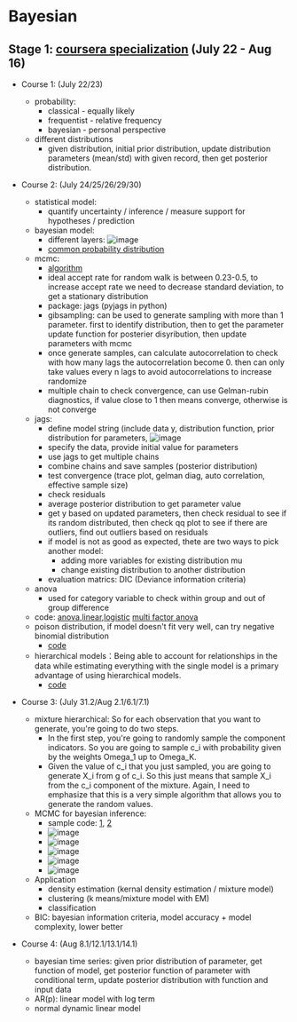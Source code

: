# Bayesian

## Stage 1: [coursera specialization](https://www.coursera.org/specializations/bayesian-statistics) (July 22 - Aug 16) 
* Course 1: (July 22/23)
  * probability:
    * classical - equally likely
    * frequentist - relative frequency
    * bayesian - personal perspective  
  * different distributions 
    * given distribution, initial prior distribution, update distribution parameters (mean/std) with given record, then get posterior distribution.
* Course 2: (July 24/25/26/29/30)
  * statistical model:
     * quantify uncertainty / inference / measure support for hypotheses / prediction 
  * bayesian model:
     * different layers: ![image](https://github.com/user-attachments/assets/c9f26147-f894-45c1-b0f6-06ddc43edc25)
     * [common probability distribution](https://d3c33hcgiwev3.cloudfront.net/_d7c17d00198049b1ccfdf72d2831d2be_Distributions.pdf?Expires=1721952000&Signature=RQzRCiRolMCjHfzo8GPjuXmigL2eFlN04lpij7VErwUSqKInvC-95BMfx4ptMw00HPYK21KkZlD0lw8AyHbJuUSZ-JWYEyimnYeCxQkNNsI6nn5XR0sUqGM~dukoLY6DIpDWEnm2r1se~5PqsPnLCRVKxPuxH~IDPoMO97fDfMk_&Key-Pair-Id=APKAJLTNE6QMUY6HBC5A) 
  * mcmc: 
     * [algorithm](https://d3c33hcgiwev3.cloudfront.net/_caf094bf3db01507bea6305d040883e4_lesson_04.html?Expires=1722124800&Signature=bX~KLfjoymB0cNNuz1YKmj97Vm0yXwRqTUslMNiFF9RlZjy5RMiT-fSRIfmIP4iKtGuwgIAwQXRm2cTv~NfQN85MFDUQQvsjBX-fGfoXsyWmc9q5jKiloe9Ml5l9BY73-AjlOLNNOHQ7cio0lNXhXyXuI5CmX9Fn9OHqmEtE41s_&Key-Pair-Id=APKAJLTNE6QMUY6HBC5A)
     * ideal accept rate for random walk is between 0.23-0.5, to increase accept rate we need to decrease standard deviation, to get a stationary distribution
     * package: jags (pyjags in python)
     * gibsampling: can be used to generate sampling with more than 1 parameter. first to identify distribution, then to get the parameter update function for posterier disyribution, then update parameters with mcmc 
     * once generate samples, can calculate autocorrelation to check with how many lags the autocorrelation become 0. then can only take values every n lags to avoid autocorrelations to increase randomize
     * multiple chain to check convergence, can use Gelman-rubin diagnostics, if value close to 1 then means converge, otherwise is not converge
  * jags:
     * define model string (include data y, distribution function, prior distribution for parameters,
       ![image](https://github.com/user-attachments/assets/7f2b8bfd-8859-4a81-a668-47c2e7b289c5)
     * specify the data, provide initial value for parameters
     * use jags to get multiple chains
     * combine chains and save samples (posterior distribution) 
     * test convergence (trace plot, gelman diag, auto correlation, effective sample size)
     * check residuals 
     * average posterior distribution to get parameter value
     * get y based on updated parameters, then check residual to see if its random distributed, then check qq plot to see if there are outliers, find out outliers based on residuals
     * if model is not as good as expected, thete are two ways to pick another model: 
        * adding more variables for existing distribution mu 
        * change existing distribution to another distribution
     * evaluation matrics: DIC (Deviance information criteria)
  * anova
     * used for category variable to check within group and out of group difference
  * code: [anova](https://d3c33hcgiwev3.cloudfront.net/_79e4d8c2bf9cf1a0589ba96902cf8fee_lesson_08.html?Expires=1722384000&Signature=jHJZ9HmdYtXuB5vj25DXtlYRoWNZdkKQSlQLT1C7rEv-TrNIHc8s4Zq~4ky88PIzUaUko5PAbrtfwlXZu0OKh0wmABioEKNrWAe3v~0TQpFM1u-DSMaheyKiz42GgzKCr7JQLJsOV3aiGiJDWg9--4BFOmt7ydpiSq5FlVPNQpw_&Key-Pair-Id=APKAJLTNE6QMUY6HBC5A),[linear](https://d3c33hcgiwev3.cloudfront.net/_88ead38436bb1be19e37ed542ac9b49a_lesson_07.html?Expires=1722384000&Signature=TfIgZFyxqD8ZiG1NYF7K9G6Wrm9S-xAuviQdTQ06iFpC8jeHxegWZONJ71UdSoo~ZA4aqXWnGjbfWwAe1llNqudx3bIKObfZafWp6ryuJBYX5DF7dNcGOO~xMAx9rJkXExM9CDLFXtNos1uzh2nDpbBXobE2B1XYraiYsElDQ1U_&Key-Pair-Id=APKAJLTNE6QMUY6HBC5A),[logistic](https://d3c33hcgiwev3.cloudfront.net/_788f56b413be4c89c5a13d4b1faa2891_lesson_09.html?Expires=1722384000&Signature=TtRuCUGxJr6ApfOE5Ug6abtA0ya3TqfCKeYnzyiwJDw9KAw9fkeQe9O98aHZItvF5sxOVJxdNc5VEmA6pGemc~~qROkQIRLLZxgtt1-8zfjYu7HUpwLpWYTFDNe0RiZk9JSNpO6BlBTrf7DNj15iON6P7LEKwVGu9wdXzIgu~S0_&Key-Pair-Id=APKAJLTNE6QMUY6HBC5A)
          [multi factor anova](https://d3c33hcgiwev3.cloudfront.net/_934923025d1686bb6a850a5858fc97d7_lesson_08multipleANOVA.html?Expires=1722384000&Signature=OUEobQJVfu~KHoHFhvDC7HJNb5chnUC1aTP0JgZ8TwphO6oHJkqR1ZJlWGNZ5vqbN8D-FveemPBThWqf4SvpSzs9voGL5HeFAGuB9LuHS5i7OeXrZI5biCZqBIeKXtqQui0IY6AElzBmQYvtnLZt1cfJSypdSGk7E3-hU7dgwwM_&Key-Pair-Id=APKAJLTNE6QMUY6HBC5A)
  * poison distribution, if model doesn't fit very well, can try negative binomial distribution
     * [code](https://d3c33hcgiwev3.cloudfront.net/_2e3249041d23214d57cf3a2e01a69d5f_lesson_10.html?Expires=1722470400&Signature=BSw7zzNwj0rCE02-93LL1kWaXNgjF2yJ2NPjQBMUjPa7pwh6gGIwllW0NiLCtamOUk7g9nTINY548DSkyZnLF3kKMN23ggXEkOtZClbbrsVFrMAC0WuvHjhlPq4b64Frc0zjPCyqM-IpwS9s5Rm-QovRg8qRGr0EKjCvyNNZofg_&Key-Pair-Id=APKAJLTNE6QMUY6HBC5A)
  * hierarchical models：Being able to account for relationships in the data while estimating everything with the single model is a primary advantage of using hierarchical models.
     * [code](https://d3c33hcgiwev3.cloudfront.net/_c1ff186bc258dd9175da24316a7dcc25_lesson_11.html?Expires=1722470400&Signature=apP3Qa80MYOYmIuAZIFdiDt2RwXc-147QP1ywW9RX9bUhSzlLGFXEm5Nih9vf3KD~u57~WZV0pdpIIw5k4AAGxa2xqhoL2CesYiha36Iwt0LDY40YH50FVXgXUC9lRzp8X2-Jsh0ZnORP8KTYbcle7iZey5O6r0Iioe32mFGfhY_&Key-Pair-Id=APKAJLTNE6QMUY6HBC5A)

* Course 3: (July 31.2/Aug 2.1/6.1/7.1)
  * mixture hierarchical: So for each observation that you want to generate, you're going to do two steps. 
    * In the first step, you're going to randomly sample the component indicators. So you are going to sample c_i with probability given by the weights Omega_1 up to Omega_K. 
    * Given the value of c_i that you just sampled, you are going to generate X_i from g of c_i. So this just means that sample X_i from the c_i component of the mixture. Again, I need to emphasize that this is a very simple algorithm that allows you to generate the random values. 
  * MCMC for bayesian inference:
    * sample code: [1](https://www.coursera.org/learn/mixture-models/supplement/HgGgw/sample-code-for-mcmc-example-1), [2](https://www.coursera.org/learn/mixture-models/supplement/wqh0u/sample-code-for-mcmc-example-2)
    *  ![image](https://github.com/user-attachments/assets/63a954b1-8f33-4838-90d2-1fb2cacd92c6)
    *  ![image](https://github.com/user-attachments/assets/619e1c2c-4c8d-450a-9f1c-84da9860cc40)
    *  ![image](https://github.com/user-attachments/assets/3d46d140-aa81-4242-9f2e-e703134e70ee)
    *  ![image](https://github.com/user-attachments/assets/63138a55-ff75-40ca-b4d8-7fe2d747ca64)
    *  ![image](https://github.com/user-attachments/assets/ebe25f9e-c853-4263-9da7-5308d0c9e96e)
  * Application 
    * density estimation (kernal density estimation / mixture model)
    * clustering (k means/mixture model with EM)
    * classification 
  * BIC: bayesian information criteria, model accuracy + model complexity, lower better

* Course 4: (Aug 8.1/12.1/13.1/14.1)
  * bayesian time series: given prior distribution of parameter, get function of model, get posterior function of parameter with conditional term, update posterior distribution with function and input data
  * AR(p): linear model with log term
  * normal dynamic linear model